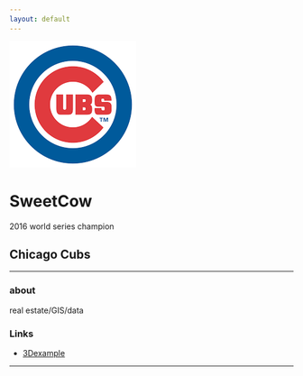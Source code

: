 ```yaml
---
layout: default
---
```


![avatar](CUBS.png)

# SweetCow

2016 world series champion 
## Chicago Cubs

- - -

### about

real estate/GIS/data

### Links

 * [3Dexample](https://sweetcowcow.github.io/3Dsample/3Dsample.html)

- - -
